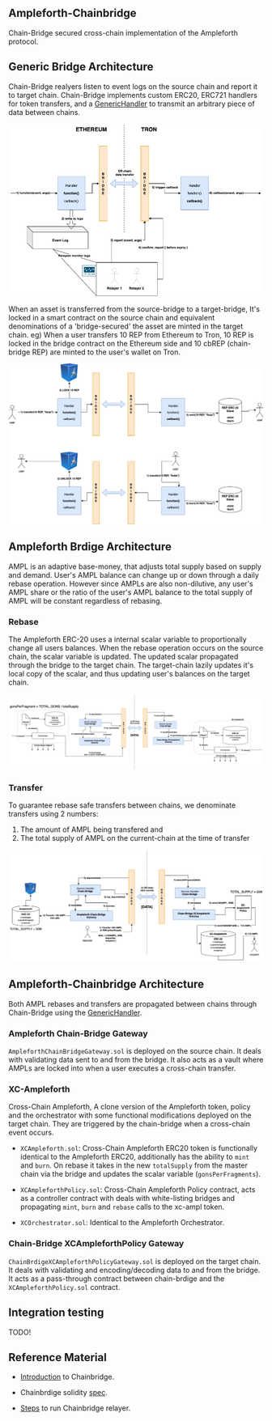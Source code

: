 ## Ampleforth-Chainbridge

Chain-Bridge secured cross-chain implementation of the Ampleforth protocol.

## Generic Bridge Architecture

Chain-Bridge realyers listen to event logs on the source chain and report it to target chain. Chain-Bridge implements custom ERC20, ERC721 handlers for token transfers, and a [GenericHandler](https://github.com/ChainSafe/chainbridge-spec/blob/master/ethereum.md#generic-handler) to transmit an arbitrary piece of data between chains.

![Generic bridge arch](./assets/generic-bridge-arch.png)

When an asset is transferred from the source-bridge to a target-bridge, It's locked in a smart contract on the source chain and equivalent denominations of a 'bridge-secured' the asset are minted in the target chain.
eg) When a user transfers 10 REP from Ethereum to Tron, 10 REP is locked in the bridge contract on the Ethereum side and 10 cbREP (chain-bridge REP) are minted to the user's wallet on Tron.

![Generic bridge transfer arch](./assets/generic-bridge-transfer-arch.png)

## Ampleforth Brdige Architecture

AMPL is an adaptive base-money, that adjusts total supply based on supply and demand. User's AMPL balance can change up or down through a daily rebase operation. However since AMPLs are also non-dilutive, any user's AMPL share or the ratio of the user's AMPL balance to the total supply of AMPL will be constant regardless of rebasing.

### Rebase

The Ampleforth ERC-20 uses a internal scalar variable to proportionally change all users balances.  When the rebase operation occurs on the source chain, the scalar variable is updated. The updated scalar propagated through the bridge to the target chain. The target-chain lazily updates it's local copy of the scalar, and thus updating user's balances on the target chain.

![Rebase bridge arch](./assets/ampl-bridge-rebase-arch.png)


### Transfer

To guarantee rebase safe transfers between chains, we denominate transfers using 2 numbers:
1) The amount of AMPL being transfered and
2) The total supply of AMPL on the current-chain at the time of transfer

![Rebase bridge arch](./assets/ampl-bridge-transfer-arch.png)


## Ampleforth-Chainbridge Architecture

Both AMPL rebases and transfers are propagated between chains through Chain-Bridge using the [GenericHandler](https://github.com/ChainSafe/chainbridge-spec/blob/master/ethereum.md#generic-handler).

### Ampleforth Chain-Bridge Gateway

`AmpleforthChainBridgeGateway.sol` is deployed on the source chain. It deals with validating data sent to and from the bridge. It also acts as a vault where AMPLs are locked into when a user executes a cross-chain transfer.

### XC-Ampleforth

Cross-Chain Ampleforth, A clone version of the Ampleforth token, policy and the orchestrator with some functional modifications deployed on the target chain. They are triggered by the chain-bridge when a cross-chain event occurs.

* `XCAmpleforth.sol`: Cross-Chain Ampleforth ERC20 token is functionally identical to the Ampleforth ERC20, additionally has the ability to `mint` and `burn`. On rebase it takes in the new `totalSupply` from the master chain via the bridge and updates the scalar variable (`gonsPerFragments`).

* `XCAmpleforthPolicy.sol`: Cross-Chain Ampleforth Policy contract, acts as a controller contract with deals with white-listing bridges and propagating `mint`, `burn` and `rebase` calls to the xc-ampl token.

* `XCOrchestrator.sol`: Identical to the Ampleforth Orchestrator.

### Chain-Bridge XCAmpleforthPolicy Gateway

`ChainBrdigeXCAmpleforthPolicyGateway.sol` is deployed on the target chain. It deals with validating and encoding/decoding data to and from the bridge. It acts as a pass-through contract between chain-brdige and the `XCAmpleforthPolicy.sol` contract.

## Integration testing

TODO!


## Reference Material

* [Introduction](https://www.notion.so/Introduction-to-ChainBridge-f1b783317e464f61909c743e1e934e99) to Chainbridge.

* Chainbrdige solidity [spec](https://www.notion.so/ChainBridge-Solidity-ad0b0e53e5204e7c8e5e850cbd40392b).

* [Steps](https://www.notion.so/Step-by-Step-Usage-Guide-ethereum-62fc70f1c39e45a48f9079d6b027d4ca) to run Chainbridge relayer.
